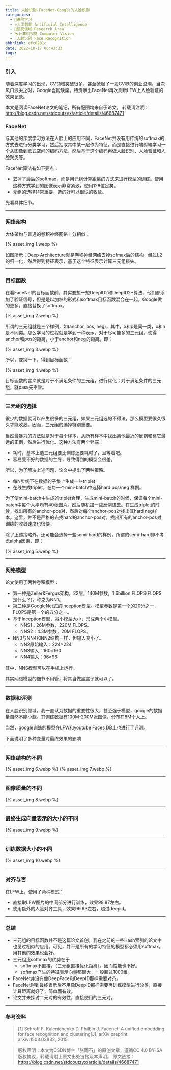 ```yaml
---
title: 人脸识别-FaceNet-Google的人脸识别
categories:
  - 🌙进阶学习
  - ⭐人工智能 Artificial Intelligence
  - 💫研究领域 Research Area
  - 🛰️计算机视觉 Computer Vision
  - ☄️人脸识别 Face Recognition
abbrlink: efc0281c
date: 2022-10-17 06:43:23
tags:
---
```


### 引入

随着深度学习的出现，CV领域突破很多，甚至掀起了一股CV界的创业浪潮，当次风口浪尖之时，Google岂能缺席。特贡献出FaceNet再次刷新LFW上人脸验证的效果记录。

本文是阅读FaceNet论文的笔记，所有配图均来自于论文。
转载请注明：http://blog.csdn.net/stdcoutzyx/article/details/46687471

### FaceNet

与其他的深度学习方法在人脸上的应用不同，FaceNet并没有用传统的softmax的方式去进行分类学习，然后抽取其中某一层作为特征，而是直接进行端对端学习一个从图像到欧式空间的编码方法，然后基于这个编码再做人脸识别、人脸验证和人脸聚类等。

FaceNet算法有如下要点：
- 去掉了最后的softmax，而是用元组计算距离的方式来进行模型的训练。使用这种方式学到的图像表示非常紧致，使用128位足矣。
- 元组的选择非常重要，选的好可以很快的收敛。

先看具体细节。

<!--more-->

***

### 网络架构

大体架构与普通的卷积神经网络十分相似：

{% asset_img 1.webp %}

如图所示：Deep Architecture就是卷积神经网络去掉sofmax后的结构，经过L2的归一化，然后得到特征表示，基于这个特征表示计算三元组损失。

***

### 目标函数

在看FaceNet的目标函数前，其实要想一想DeepID2和DeepID2+算法，他们都添加了验证信号，但是是以加权的形式和softmax目标函数混合在一起。Google做的更多，直接替换了softmax。

{% asset_img 2.webp %}

所谓的三元组就是三个样例，如(anchor, pos, neg)，其中，x和p是同一类，x和n是不同类。那么学习的过程就是学到一种表示，对于尽可能多的三元组，使得anchor和pos的距离，小于anchor和neg的距离。即：

{% asset_img 3.webp %}

所以，变换一下，得到目标函数：

{% asset_img 4.webp %}

目标函数的含义就是对于不满足条件的三元组，进行优化；对于满足条件的三元组，就pass先不管。

***

### 三元组的选择

很少的数据就可以产生很多的三元组，如果三元组选的不得法，那么模型要很久很久才能收敛。因而，三元组的选择特别重要。

当然最暴力的方法就是对于每个样本，从所有样本中找出离他最近的反例和离它最远的正例，然后进行优化。这种方法有两个弊端：

- 耗时，基本上选三元组要比训练还要耗时了，且等着吧。
- 容易受不好的数据的主导，导致得到的模型会很差。

所以，为了解决上述问题，论文中提出了两种策略。

- 每N步线下在数据的子集上生成一些triplet
- 在线生成triplet，在每一个mini-batch中选择hard pos/neg 样例。

为了使mini-batch中生成的triplet合理，生成mini-batch的时候，保证每个mini-batch中每个人平均有40张图片。然后随机加一些反例进去。在生成triplet的时候，找出所有的anchor-pos对，然后对每个anchor-pos对找出其hard neg样本。这里，并不是严格的去找hard的anchor-pos对，找出所有的anchor-pos对训练的收敛速度也很快。

除了上述策略外，还可能会选择一些semi-hard的样例，所谓的semi-hard即不考虑alpha因素，即：

{% asset_img 5.webp %}

***

### 网络模型

论文使用了两种卷积模型：

- 第一种是Zeiler&Fergus架构，22层，140M参数，1.6billion FLOPS(FLOPS是什么？)。称之为NN1。
- 第二种是GoogleNet式的Inception模型。模型参数是第一个的20分之一，FLOPS是第一个的五分之一。
- 基于Inception模型，减小模型大小，形成两个小模型。
    - NNS1：26M参数，220M FLOPS。
    - NNS2：4.3M参数，20M FLOPS。
- NN3与NN4和NN2结构一样，但输入变小了。
    - NN2原始输入：224×224
    - NN3输入：160×160
    - NN4输入：96×96

其中，NNS模型可以在手机上运行。

其实网络模型的细节不用管，将其当做黑盒子就可以了。

***

### 数据和评测

在人脸识别领域，我一直认为数据的重要性很大，甚至强于模型，google的数据量自然不能小觑。其训练数据有100M-200M张图像，分布在8M个人上。

当然，google训练的模型在LFW和youtube Faces DB上也进行了评测。

下面说明了多种变量对最终效果的影响

***

### 网络结构的不同

{% asset_img 6.webp %}
{% asset_img 7.webp %}

***

### 图像质量的不同

{% asset_img 8.webp %}

***

### 最终生成向量表示的大小的不同

{% asset_img 9.webp %}

***

### 训练数据大小的不同

{% asset_img 10.webp %}

***

### 对齐与否

在LFW上，使用了两种模式：
- 直接取LFW图片的中间部分进行训练，效果98.87左右。
- 使用额外的人脸对齐工具，效果99.63左右，超过deepid。

***

### 总结

- 三元组的目标函数并不是这篇论文首创，我在之前的一些Hash索引的论文中也见过相似的应用。可见，并不是所有的学习特征的模型都必须用softmax。用其他的效果也会好。
- 三元组比softmax的优势在于
    - softmax不直接，（三元组直接优化距离），因而性能也不好。
    - softmax产生的特征表示向量都很大，一般超过1000维。
- FaceNet并没有像DeepFace和DeepID那样需要对齐。
- FaceNet得到最终表示后不用像DeepID那样需要再训练模型进行分类，直接计算距离就好了，简单而有效。
- 论文并未探讨二元对的有效性，直接使用的三元对。

***

### 参考资料

> [1] Schroff F, Kalenichenko D, Philbin J. Facenet: A unified embedding for face recognition and clustering[J]. arXiv preprint arXiv:1503.03832, 2015.

> 版权声明：本文为CSDN博主「张雨石」的原创文章，遵循CC 4.0 BY-SA版权协议，转载请附上原文出处链接及本声明。
> 原文链接：https://blog.csdn.net/stdcoutzyx/article/details/46687471

